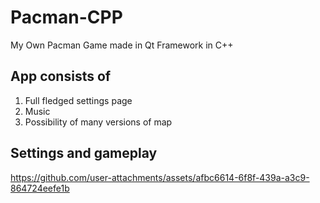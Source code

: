 # Pacman-CPP
 My Own Pacman Game made in Qt Framework in C++

## App consists of
1. Full fledged settings page
2. Music
3. Possibility of many versions of map

## Settings and gameplay
https://github.com/user-attachments/assets/afbc6614-6f8f-439a-a3c9-864724eefe1b

